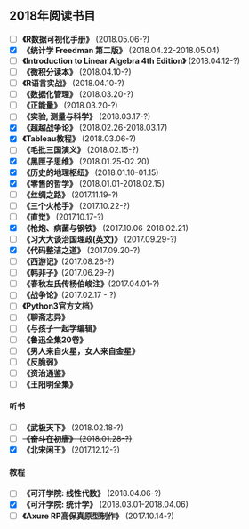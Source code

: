 ## 2018年阅读书目

- [ ] **《R数据可视化手册》** (2018.05.06-?)
- [x] **《统计学 Freedman 第二版》** (2018.04.22-2018.05.04)
- [ ] **《Introduction to Linear Algebra 4th Edition》** (2018.04.12-?)
- [ ] **《微积分读本》** (2018.04.10-?)
- [ ] **《R语言实战》** (2018.04.10-?)
- [ ] **《数据化管理》** (2018.03.20-?)
- [ ] **《正能量》** (2018.03.20-?)
- [ ] **《实验, 测量与科学》** (2018.03.17-?)
- [x] **《超越战争论》** (2018.02.26-2018.03.17)
- [x] **《Tableau教程》** (2018.03.06-?)
- [ ] **《毛批三国演义》** (2018.02.15-?)
- [x] **《黑匣子思维》** (2018.01.25-02.20)
- [x] **《历史的地理枢纽》** (2018.01.10-01.15)
- [x] **《零售的哲学》** (2018.01.01-2018.02.15)
- [ ] **《丝绸之路》** (2017.11.19-?)
- [ ] **《三个火枪手》** (2017.10.22-?)
- [ ] **《直觉》** (2017.10.17-?)
- [x] **《枪炮、病菌与钢铁》** (2017.10.06-2018.02.21)
- [ ] **《习大大谈治国理政(英文)》** (2017.09.29-?)
- [x] **《代码整洁之道》** (2017.09.20-?)
- [ ] **《西游记》**(2017.08.26-?)
- [ ] **《韩非子》**(2017.06.29-?)
- [ ] **《春秋左氏传杨伯峻注》**(2017.04.01-?)
- [ ] **《战争论》**(2017.02.17 - ?)
- [ ] **《Python3官方文档》**
- [ ] **《聊斋志异》**
- [ ] **《与孩子一起学编辑》**
- [ ] **《鲁迅全集20卷》**
- [ ] **《男人来自火星，女人来自金星》**
- [ ] **《反脆弱》**
- [ ] **《资治通鉴》**
- [ ] **《王阳明全集》**

#### 听书
- [ ] **《武极天下》** (2018.02.18-?)
- [ ] ~~**《奋斗在初唐》** (2018.01.28-?)~~
- [x] **《北宋闲王》** (2017.12.12-?)

#### 教程
- [ ] **《可汗学院: 线性代数》** (2018.04.06-?)
- [x] **《可汗学院: 统计学》** (2018.03.01-2018.04.06)
- [ ] **《Axure RP高保真原型制作》** (2017.10.14-?)